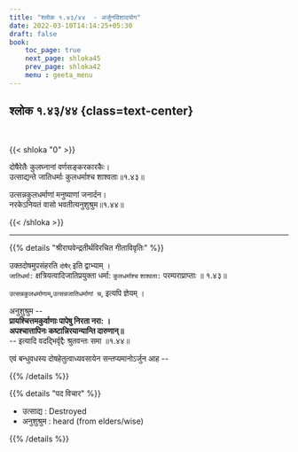 ```yaml
---
title: "श्लोक १.४३/४४  - अर्जुनविशादयोग"
date: 2022-03-10T14:14:25+05:30
draft: false
book:
    toc_page: true
    next_page: shloka45
    prev_page: shloka42
    menu : geeta_menu
---
```




## श्लोक १.४३/४४ {class=text-center}

<br/>

{{< shloka  "0"  >}}

दोषैरेतैः कुलघ्नानां वर्णसङ्करकारकैः।  
उत्साद्यन्ते जातिधर्माः कुलधर्माश्च शाश्वताः॥१.४३॥  

उत्सन्नकुलधर्माणां मनुष्याणां जनार्दन।  
नरकेऽनियतं वासो भवतीत्यनुशुश्रुम॥१.४४॥

{{< /shloka >}}

---

{{% details "श्रीराघवेन्द्रतीर्थविरचित गीताविवृतिः" %}}

उक्तदोषमुपसंहरति `दोषैर्‌` इति द्वाभ्याम्‌ ।  
`जातिधर्मा:` क्षत्रियत्वादिजातिप्रयुक्ता धर्मा: `कुलधर्माश्च`
`शाश्वता:` परम्पराप्राप्ताः ॥ १.४३॥

`उत्सन्नकुलधर्माणाम्‌`,`उत्सन्नजातिधर्माणां च`, इत्यपि ज्ञेयम्‌ ।

अनुशुश्रुम --   
**प्रायश्चित्तमकुर्वाणाः पापेषु निरता नरा: ।**   
**अपश्चात्तापिनः कष्टान्निरयान्यान्ति दारुणान्‌॥**  
-- इत्यादि वदद्भिर्वृद्दैः श्रुतवन्तः समा ॥१.४४॥

एवं बन्धुवधस्य दोषहेतुत्वाध्यवसायेन सन्तप्यमानोऽर्जुन आह --

{{% /details %}}



{{% details "पद विचार" %}}

- उत्साद्य : Destroyed
- अनुशुश्रुम : heard (from elders/wise)

{{% /details %}}
